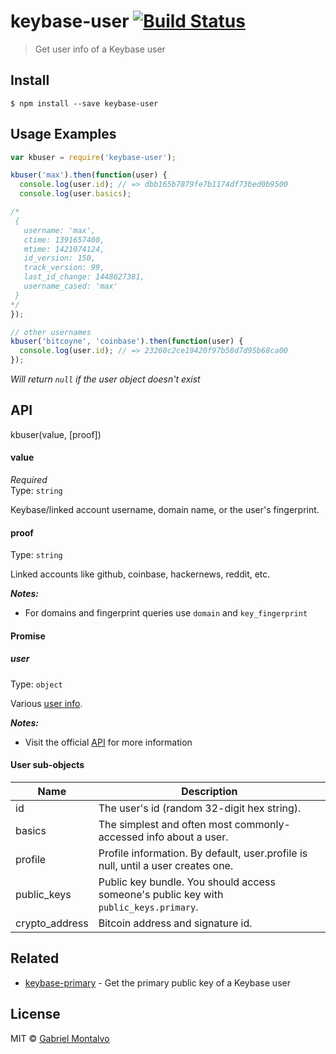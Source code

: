 # keybase-user [![Build Status](https://travis-ci.org/gmontalvoriv/keybase-user.svg?branch=master)](https://travis-ci.org/gmontalvoriv/keybase-user)

> Get user info of a Keybase user

## Install

```
$ npm install --save keybase-user
```

## Usage Examples

```js
var kbuser = require('keybase-user');

kbuser('max').then(function(user) {
  console.log(user.id); // => dbb165b7879fe7b1174df73bed0b9500
  console.log(user.basics);

/* 
 {
   username: 'max',
   ctime: 1391657400,
   mtime: 1421074124,
   id_version: 150,
   track_version: 99,
   last_id_change: 1448627381,
   username_cased: 'max'
 }
*/
});
```

```js
// other usernames
kbuser('bitcoyne', 'coinbase').then(function(user) {
  console.log(user.id); // => 23260c2ce19420f97b58d7d95b68ca00
});
```
*Will return `null` if the user object doesn't exist*

## API

kbuser(value, [proof])

#### value

*Required*  
Type: `string`

Keybase/linked account username, domain name, or the user's fingerprint.

#### proof

Type: `string`  

Linked accounts like github, coinbase, hackernews, reddit, etc.

***Notes:*** 

- For domains and fingerprint queries use `domain` and `key_fingerprint`

#### Promise

##### user

Type: `object`

Various [user info](https://keybase.io/docs/api/1.0/user_objects).

***Notes:*** 

- Visit the official [API](https://keybase.io/docs/api/1.0) for more information

#### User sub-objects

| Name  | Description |
| ----- | ----------- |
| id    | The user's id (random 32-digit hex string). |
| basics | The simplest and often most commonly-accessed info about a user. |
| profile  | Profile information. By default, user.profile is null, until a user creates one. |
| public_keys  | Public key bundle. You should access someone's public key with `public_keys.primary`.|
| crypto_address  | Bitcoin address and signature id.  |

## Related

- [keybase-primary](https://github.com/gmontalvoriv/keybase-primary) - Get the primary public key of a Keybase user

## License

MIT © [Gabriel Montalvo](http://gmontalvoriv.github.io/)
